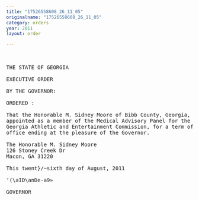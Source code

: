 ```yaml
---
title: "17526558608_26_11_05"
originalname: "17526558608_26_11_05"
category: orders
year: 2011
layout: order

---
```

<pre>
  

THE STATE OF GEORGIA

EXECUTIVE ORDER

BY THE GOVERNOR:

ORDERED :

That the Honorable M. Sidney Moore of Bibb County, Georgia, is
appointed as a member of the Medical Advisory Panel for the
Georgia Athletic and Entertainment Commission, for a term of
office ending at the pleasure of the Governor.

The Honorable M. Sidney Moore
126 Stoney Creek Dr
Macon, GA 31220

This twent}/~sixth day of August, 2011

‘(\aID\anDe-a9»

GOVERNOR

</pre>
